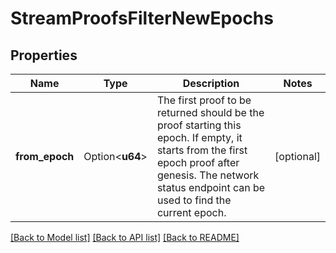 # StreamProofsFilterNewEpochs

## Properties

Name | Type | Description | Notes
------------ | ------------- | ------------- | -------------
**from_epoch** | Option<**u64**> | The first proof to be returned should be the proof starting this epoch. If empty, it starts from the first epoch proof after genesis. The network status endpoint can be used to find the current epoch. | [optional]

[[Back to Model list]](../README.md#documentation-for-models) [[Back to API list]](../README.md#documentation-for-api-endpoints) [[Back to README]](../README.md)


